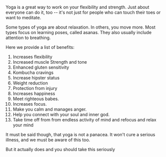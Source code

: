 Yoga is a great way to work on your flexibility and strength. Just 
about everyone can do it, too -- it's not just for people who can 
touch their toes or want to meditate.

Some types of yoga are about relaxation. In others, you move more. 
Most types focus on learning poses, called asanas. They also usually 
include attention to breathing.

Here we provide a list of benefits:

1. Increases flexibility
2. Increased muscle Strength and tone
3. Enhanced gluten sensitivity 
4. Kombucha cravings
5. Increase hipster status
6. Weight reduction
7. Protection from injury
9. Increases happiness
10. Meet righteous babes.
11. Increases focus.
12. Make you calm and manages anger.
13. Help you connect with your soul and inner god.
14. Take time off from from endless activity of mind and refocus and relax your mind

It must be said though, that yoga is not a panacea. 
It won't cure a serious illness, and we must be aware
of this too.

But it actually does and you should take this seriously
